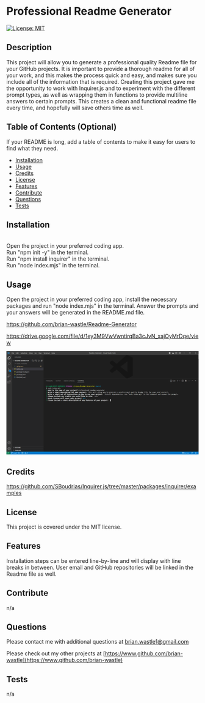 
# Professional Readme Generator

[![License: MIT](https://img.shields.io/badge/License-MIT-yellow.svg)](https://opensource.org/licenses/MIT)

## Description

This project will allow you to generate a professional quality Readme file for your GitHub projects. It is important to provide a thorough readme for all of your work, and this makes the process quick and easy, and makes sure you include all of the information that is required. Creating this project gave me the opportunity to work with Inquirer.js and to experiment with the different prompt types, as well as wrapping them in functions to provide multiline answers to certain prompts. This creates a clean and functional readme file every time, and hopefully will save others time as well.

## Table of Contents (Optional)

If your README is long, add a table of contents to make it easy for users to find what they need.

- [Installation](#installation)
- [Usage](#usage)
- [Credits](#credits)
- [License](#license)
- [Features](#features)
- [Contribute](#contribute)
- [Questions](#questions)
- [Tests](#tests)

## Installation

<br>Open the project in your preferred coding app.<br>Run "npm init -y" in the terminal.<br>Run "npm install inquirer" in the terminal.<br>Run "node index.mjs" in the terminal.

## Usage

Open the project in your preferred coding app, install the necessary packages and run "node index.mjs" in the terminal. Answer the prompts and your answers will be generated in the README.md file.

https://github.com/brian-wastle/Readme-Generator

https://drive.google.com/file/d/1ey3M9VwVwntirqBa3cJvN_xajOyMrDqe/view

![Readme generator screenshot](./assets/images/screenshot.PNG)

## Credits

https://github.com/SBoudrias/Inquirer.js/tree/master/packages/inquirer/examples

## License

This project is covered under the MIT license.

## Features

Installation steps can be entered line-by-line and will display with line breaks in between. User email and GitHub repositories will be linked in the Readme file as well.

## Contribute

n/a

## Questions

Please contact me with additional questions at [brian.wastle1@gmail.com](mailto:brian.wastle1@gmail.com)

Please check out my other projects at [https://www.github.com/brian-wastle](https://www.github.com/brian-wastle)

## Tests

n/a

